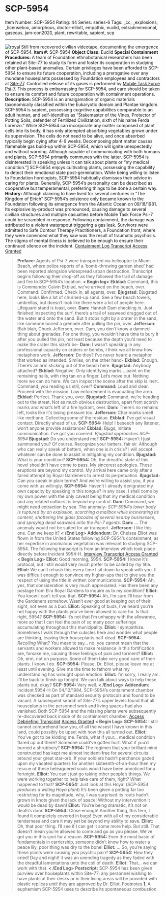 # SCP-5954
Item Number: SCP-5954
Rating: 44
Series: series-6
Tags: _cc, _explosions, _licensebox, amorphous, doctor-elliott, empathic, euclid, extradimensional, gaseous, jam-con2020, plant, rewritable, sapient, scp

---

[![royal](https://scp-wiki.wdfiles.com/local--resized-images/scp-5954/royal/medium.jpg)](https://scp-wiki.wdfiles.com/local--files/scp-5954/royal)
Still from recovered civilian videotape, documenting the emergence of SCP-5954.
**Item #:** SCP-5954
**Object Class:** Euclid
**Special Containment Procedures:** A team of Foundation ethnobotanical researchers has been retained at Site-77 to study its form and foster its cooperation in studying other plant-based anomalies. Certain privileges have been afforded to SCP-5954 to ensure its future cooperation, including a prerogative over any mundane houseplants possessed by Foundation employees and contractors at [Site-77](/secure-facility-dossier-site-77).
Controlled release of its gases is performed by [Mobile Task Force Psi-7](/overview-of-mtf-psi-7-home-improvement). This process is embarrassing for SCP-5954, and care should be taken to ensure its comfort and future cooperation with containment operations.
**Description:** SCP-5954 is an amalgamation of organic materials taxonomically classified within the Eukaryotic domain and Plantae kingdom. SCP-5954 is sapient, possessing cognitive capabilities comparable to an adult human, and self-identifies as “Stakemaster of the Vines, Protector of Potting Soils, defender of Fertilized Civilization, sixth of his name Ferda Lorenzo.”
While SCP-5954 can incorporate any matter composed of plant cells into its body, it has only attempted absorbing vegetables grown under its supervision. The cells do not need to be alive, and once absorbed typically begin dying after 4-6 weeks. Decomposing plant matter causes flammable gas build-up within SCP-5954, which will ignite unexpectedly and without warning.
Although capable of communicating with both humans and plants, SCP-5954 primarily communes with the latter. SCP-5954 is disinterested in speaking unless it can talk about plants or “my medical condition.”[1](javascript:;)
SCP-5954 enjoys cultivating plants, possessing the capability to detect their emotional state post-germination. While being willing to listen to Foundation horologists, SCP-5954 habitually dismisses their advice in caring for plants. Generally, SCP-5954’s personality can be described as cooperative but temperamental, preferring things to be done a certain way.
**History:** Although claiming to have lived for several centuries in “The Kingdom of Elrich” SCP-5954’s existence only became known to the Foundation following its emergence from the Atlantic Ocean on 09/18/1981.
Its explosive by-product was pronounced, causing damage to several civilian structures and multiple casualties before Mobile Task Force Psi-7 could be scrambled in response. Following containment, the damage was attributed to a violent waterspout triggering a gas leak.
Survivors were admitted to Safe Contour Therapy Practitioners, a Foundation front, where they were convinced what they saw was the result of traumatic psychosis. The stigma of mental illness is believed to be enough to ensure their continued silence on the incident.
[Containment Log Transcript](javascript:;)
[Access Granted](javascript:;)
> **Preface:** Agents of Psi-7 were transported via helicopter to Miami Beach, where police reports of a ‘bomb-throwing garden shed’ had been reported alongside widespread urban destruction. Transcript begins following their drop-off as they followed the trail of damage and fire to SCP-5954’s location.
> **< Begin log>**
> **Ekblad:** Command, this is Commander Calvin Ekblad, we’ve arrived on the beach, over.  
>  Command: Confirmed. Check in, all agents, over.
> **Bjugstad:** Bjugstad here, looks like a lot of churned-up sand. See a few beach towels, umbrellas, but doesn’t look like there were a lot of people here. Lifeguard stand is toast, over.
> **Dam:** Hannah Dam checking in. Just finished inspecting the surf, there’s a trail of seaweed dragged out of the water and onto the sand. But it stops right by a crater in the sand, like someone buried a grenade after pulling the pin, over.
> **Jefferson:** Blah blah, Chuck Jefferson, over. Dam, you don’t know a damned thing about grenades. For one thing, you wouldn’t have time to bury it after you pulled the pin, not least because the depth you’d need to make the crater this size’d be-
> **Dam:** I wasn’t speaking in any professional capacity on craters or bombs, I think we all know how metaphors work.
> **Jefferson:** Do they? I’ve never heard a metaphor that worked as intended. Similes, on the other hand-
> **Ekblad:** Enough. There’s an arm sticking out of the beach here.
> **Bjugstad:** Anybody attached?
> **Ekblad:** Negative. Only identifying marks… paint on the remaining nails, with ring tan on a finger. Let’s move out. Nothing more we can do here. We can inspect the scene after the skip is inert. Command, you reading us still, over?
> **Command:** Loud and clear. Proceed with the mission. Law enforcement is evacuating the area.
> **Ekblad:** Perfect. Thank you, over.
> **Bjugstad:** Command, we’re heading out to the street. Not as much obvious destruction, apart from scorch marks and what’s left of a fire hydrant, over.
> **Dam:** There’s no remains left, looks like it's losing pressure too.
> **Jefferson:** Char marks smell like methane. Collecting some of the residue.
> **Ekblad:** I’ve got visual contact. Directly ahead of us.
> **SCP-5954:** Help! I beseech any listener, won’t anyone provide assistance?
> **Ekblad:** Bjugs, initiate communication. I’ve got you covered.
> _Bjugstad approaches SCP-5954_
> **Bjugstad:** Do you understand me?
> **SCP-5954:** Haven’t I just summoned you? Of course. Recognize your betters, fair sir. Although who can really speak of betters, when one is in crisis? I will accept whatever can be done to assist in mitigating my condition.
> **Bjugstad:** What is your condition?
> **SCP-5954:** Oh, the dreadful state of this hovel shouldn’t have come to pass. My sincerest apologies. These eruptions are beyond my control. My arrival here came only after a failed attempt by Royal Gardeners to arrest its perpetuation.
> **Bjugstad:** Can you speak in plain terms? And we’re willing to assist you, if you come with us willingly.
> **SCP-5954:** Haven’t I already denigrated my own capacity by speaking in this tongue? In any case, I shall come by my own power with the only caveat being that my medical condition and any related outburst is beyond my control.
> **Dam:** Command, we might need extraction by sea. The anomaly-
> _SCP-5954’s lower body is ruptured by an explosion, scorching a mailbox while incinerating its content, shattering the glass facades of several nearby businesses, and spraying dead seaweed onto the Psi-7 agents._
> **Dam:** … The anomaly would not be suited for air transport.
> **Jefferson:** I like this one. Can we keep it?
> **< /End Log>**
**Addendum:** Dr. Chelsea Elliot was flown in from the United States following SCP-5954’s containment, as her expertise in anomalous vegetation was relevant to studying SCP-5954. The following transcript is from an interview which took place directly before Incident 5954-H.
[Interview Transcript](javascript:;)
[Access Granted](javascript:;)
> **< Begin Log>**
> **Elliot:** Good morning, 5954.
> **SCP-5954:** I know it’s protocol, but I still would very much prefer to be called by my title.
> **Elliot:** We can’t rehash this every time I sit down to speak with you. It was difficult enough to convince my higher-ups that to give you the respect of using the title in written communications.
> **SCP-5954:** Ah, yes, that consideration is very much appreciated. Has there been any postage from Elra Royal Gardens to inquire as to my condition?
> **Elliot:** You know I can’t tell you that.
> **SCP-5954:** Ah, I’m sure I’ll hear from the Gardeners somehow. Wasn’t ever good at keeping out of their sight, not even as a bud.
> **Elliot:** Speaking of buds, I’ve heard you’re not happy with the plants you’ve been allowed to care for. Is that right, 5954?
> **SCP-5954:** It’s not that I’m unhappy with the allowance, more so that I can feel the pain of so many poor sufferings accumulating throughout this municipality.
> **Elliot:** I sympathize. Sometimes I walk through the cubicles here and wonder what people are thinking, leaving their houseplants half-dead.
> **SCP-5954:** _Recoiling_ What? You mean to say… no, you cannot mean that the servants and workers allowed to make residence in this fortification are, forsake me, causing these feelings of pain and torment?
> **Elliot:** Oh, erm, not on purpose. Some of them take very good care of their plants. I know I do.
> **SCP-5954:** Please, Dr. Elliot, please leave me at least until evening. Give me the time to fathom what my understanding has wrought upon emotion.
> **Elliot:** I’m sorry, I really am. I’ll be back to finish up tonight. We can talk about ways to help these plants out, okay?
> **SCP-5954:** Very well.
> **< /End Log>**
**Addendum:** Incident 5954-H
On 04/12/1984, SCP-5954’s containment chamber was checked as part of standard security protocols and found to be vacant. A subsequent search of Site-77’s upper levels found that all houseplants in the personnel work and living spaces had also vanished.
Both SCP-5954 and the missing plants were subsequently re-discovered back inside of its containment chamber.
[Access Debriefing Transcript](javascript:;)
[Access Granted](javascript:;)
> **< Begin Log>**
> **SCP-5954:** I still cannot comprehend how you, of all the wisest I have known in this land, could possibly be upset with how this all turned out.
> **Elliot:** You’ve got to be kidding me. Ferda, what if your… medical condition flared up out there? Someone could’ve gotten hurt. What if you’d burned a shrubbery?
> **SCP-5954:** The regimen that your brilliant mind constructed has kept me almost incident-free for several circuits around your great star-orb. If your soldiers hadn’t perchance gazed upon my vacated quarters for another sixteenth-of-an-hour then my rescue of these beleaguered souls would have been unnoticed for a fortnight.
> **Elliot:** You can’t just go taking other people’s things. We were working together to help take care of them, right? What happened to that?
> **SCP-5954:** Just look at this Hoya! (_SCP-5954 produces a wilting Hoya plant_) It’s been given a potting far too restricting for its magnitude, why, I was surprised its roots hadn’t grown in knots given the lack of space! Without my intervention it would be dead by dawn!
> **Elliot:** You’re being dramatic, it’s not on death’s door.
> **SCP-5954:** Close enough! Another thing, this fern, I found it completely covered in bugs! Even with all of my considerable tenderness and care it may yet be beyond my ability to save.
> **Elliot:** Oh, that poor thing. I’ll see if I can get it some more help. But still. That doesn’t mean you’re allowed to come and go as you please. We’ve got you in this spot for a reason.
> **SCP-5954:** Even the most basic of fundamentals in carriership, someone didn’t know how to water a peace lily, poor thing was dry to the bone!
> **Elliot:** … So, you’re saying these plants were causing you psychic pain?
> **SCP-5954:** How they cried! Day and night! It was an unending tragedy as they faded with the dreadful lamentations unto the coil of death.
> **Elliot:** That… we can work with that.
> **< /End Log>**
> **Postscript:** SCP-5954 has been given purview over houseplants within Site-77; any personnel wishing to have plants at their desks or in their living areas will be provided with plastic replicas until they are approved by Dr. Elliot.
Footnotes
[1](javascript:;). A euphemism SCP-5954 uses to describe its spontaneous combustion.